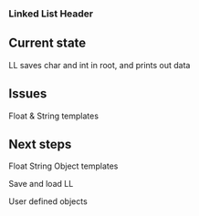 ### Linked List Header

## Current state

LL saves char and int in root, and prints out data

## Issues 

Float & String templates

## Next steps

Float String Object templates

Save and load LL

User defined objects
